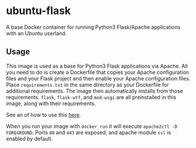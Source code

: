 # ubuntu-flask

A base Docker container for running Python3 Flask/Apache applications
with an Ubuntu userland.

## Usage

This image is used as a base for Python3 Flask applications via
Apache. All you need to do is create a Dockerfile that copies your
Apache configuration files and your Flask project and then enable your
Apache configuration files. Place `requirements.txt` in the same
directory as your Dockerfile for additional requirements. The image
then automatically installs from those requirements. `flask`,
`flask-wtf`, and `mod-wsgi` are all preinstalled in this image, along
with their requirements.

See an of how to use this [here](https://github.com/wesbarnett/movie-ratings/blob/master/Dockerfile).

When you run your image with `docker run` it will execute `apache2ctl
-D FOREGROUND`. Ports `80` and `443` are exposed, and apache module
`ssl` is enabled by default.
